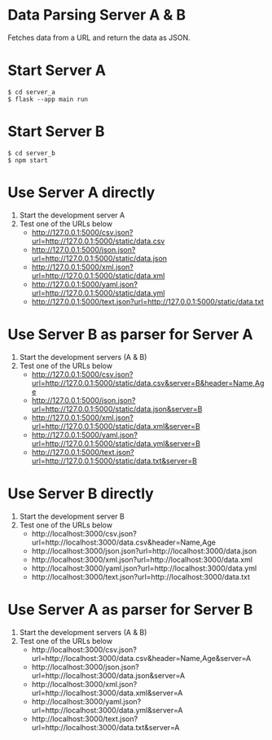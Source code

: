 # Data Parsing Server A & B
Fetches data from a URL and return the data as JSON.

# Start Server A
```
$ cd server_a
$ flask --app main run
```

# Start Server B
```
$ cd server_b
$ npm start
```

# Use Server A directly
1. Start the development server A
2. Test one of the URLs below
    * http://127.0.0.1:5000/csv.json?url=http://127.0.0.1:5000/static/data.csv
    * http://127.0.0.1:5000/json.json?url=http://127.0.0.1:5000/static/data.json
    * http://127.0.0.1:5000/xml.json?url=http://127.0.0.1:5000/static/data.xml
    * http://127.0.0.1:5000/yaml.json?url=http://127.0.0.1:5000/static/data.yml
    * http://127.0.0.1:5000/text.json?url=http://127.0.0.1:5000/static/data.txt

# Use Server B as parser for Server A
1. Start the development servers (A & B)
2. Test one of the URLs below
    * http://127.0.0.1:5000/csv.json?url=http://127.0.0.1:5000/static/data.csv&server=B&header=Name,Age
    * http://127.0.0.1:5000/json.json?url=http://127.0.0.1:5000/static/data.json&server=B
    * http://127.0.0.1:5000/xml.json?url=http://127.0.0.1:5000/static/data.xml&server=B
    * http://127.0.0.1:5000/yaml.json?url=http://127.0.0.1:5000/static/data.yml&server=B
    * http://127.0.0.1:5000/text.json?url=http://127.0.0.1:5000/static/data.txt&server=B

# Use Server B directly
1. Start the development server B
2. Test one of the URLs below
    * http://localhost:3000/csv.json?url=http://localhost:3000/data.csv&header=Name,Age
    * http://localhost:3000/json.json?url=http://localhost:3000/data.json
    * http://localhost:3000/xml.json?url=http://localhost:3000/data.xml
    * http://localhost:3000/yaml.json?url=http://localhost:3000/data.yml
    * http://localhost:3000/text.json?url=http://localhost:3000/data.txt

# Use Server A as parser for Server B
1. Start the development servers (A & B)
2. Test one of the URLs below
    * http://localhost:3000/csv.json?url=http://localhost:3000/data.csv&header=Name,Age&server=A
    * http://localhost:3000/json.json?url=http://localhost:3000/data.json&server=A
    * http://localhost:3000/xml.json?url=http://localhost:3000/data.xml&server=A
    * http://localhost:3000/yaml.json?url=http://localhost:3000/data.yml&server=A
    * http://localhost:3000/text.json?url=http://localhost:3000/data.txt&server=A
